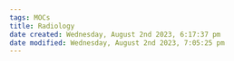 ```yaml
---
tags: MOCs
title: Radiology
date created: Wednesday, August 2nd 2023, 6:17:37 pm
date modified: Wednesday, August 2nd 2023, 7:05:25 pm
---
```

```folder-index-content
```